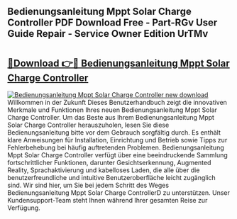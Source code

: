 ## Bedienungsanleitung Mppt Solar Charge Controller PDF Download Free - Part-RGv User Guide Repair - Service Owner Edition UrTMv

# <h2><a href="http://df0ge7.blite.top/?on=Bedienungsanleitung+Mppt+Solar+Charge+Controller">🔗Download 👉🔴 Bedienungsanleitung Mppt Solar Charge Controller</a></h2>

[![Bedienungsanleitung Mppt Solar Charge Controller new download](https://i.imgur.com/lujVjoI.png)](http://df0ge7.blite.top/?on=Bedienungsanleitung+Mppt+Solar+Charge+Controller)
Willkommen in der Zukunft Dieses Benutzerhandbuch zeigt die innovativen Merkmale und Funktionen Ihres neuen Bedienungsanleitung Mppt Solar Charge Controller. Um das Beste aus Ihrem Bedienungsanleitung Mppt Solar Charge Controller herauszuholen, lesen Sie diese Bedienungsanleitung bitte vor dem Gebrauch sorgfältig durch. Es enthält klare Anweisungen für Installation, Einrichtung und Betrieb sowie Tipps zur Fehlerbehebung bei häufig auftretenden Problemen. Bedienungsanleitung Mppt Solar Charge Controller verfügt über eine beeindruckende Sammlung fortschrittlicher Funktionen, darunter Gesichtserkennung, Augmented Reality, Sprachaktivierung und kabelloses Laden, die alle über die benutzerfreundliche und intuitive Benutzeroberfläche leicht zugänglich sind. Wir sind hier, um Sie bei jedem Schritt des Weges Bedienungsanleitung Mppt Solar Charge ControllerD zu unterstützen. Unser Kundensupport-Team steht Ihnen während Ihrer gesamten Reise zur Verfügung.
